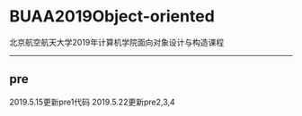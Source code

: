 # BUAA2019Object-oriented
北京航空航天大学2019年计算机学院面向对象设计与构造课程

----------

## pre
2019.5.15更新pre1代码
2019.5.22更新pre2,3,4